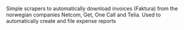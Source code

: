 Simple scrapers to automatically download invoices (Faktura) from the norwegian companies Netcom, Get, One Call and Telia. 
Used to automatically create and file expense reports
